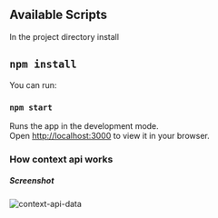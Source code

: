 
## Available Scripts

In the project directory install

## `npm install`

 You can run:

### `npm start`

Runs the app in the development mode.\
Open [http://localhost:3000](http://localhost:3000) to view it in your browser.

### How context api works
##### Screenshot 
![context-api-data](https://user-images.githubusercontent.com/21084550/187087311-2cc1ca25-79f7-4f4e-bf05-5c24f95d584d.PNG)


